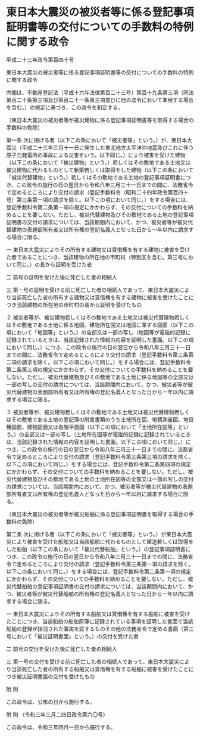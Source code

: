 # 東日本大震災の被災者等に係る登記事項証明書等の交付についての手数料の特例に関する政令

平成二十三年政令第百四十号

東日本大震災の被災者等に係る登記事項証明書等の交付についての手数料の特例に関する政令

内閣は、不動産登記法（平成十六年法律第百二十三号）第百十九条第三項（同法第百二十条第三項及び第百二十一条第三項並びに他の法令において準用する場合を含む。）の規定に基づき、この政令を制定する。

（東日本大震災の被災者等が被災建物に係る登記事項証明書等を取得する場合の手数料の免除）

第一条 次に掲げる者（以下この条において「被災者等」という。）が、東日本大震災（平成二十三年三月十一日に発生した東北地方太平洋沖地震及びこれに伴う原子力発電所の事故による災害をいう。以下同じ。）により被害を受けた建物（以下この条において「被災建物」という。）若しくはその敷地である土地又は被災建物に代わるものとして新築若しくは取得をした建物（以下この条において「被災代替建物」という。）若しくはその敷地である土地の登記事項証明書につき、この政令の施行の日の翌日から令和八年三月三十一日までの間に、法務省令で定めるところにより交付の請求（登記手数料令（昭和二十四年政令第百四十号）第三条第一項の請求を除く。以下この項において同じ。）をする場合には、登記手数料令第二条第一項の規定にかかわらず、その交付についての手数料を納めることを要しない。ただし、被災代替建物及びその敷地である土地の登記事項証明書の交付の請求については、当該期間内において、かつ、被災者等が被災代替建物の表題部所有者又は所有権の登記名義人となった日から一年以内に請求する場合に限る。

一 東日本大震災によりその所有する建物又は賃借権を有する建物に被害を受けた者であることにつき、当該建物の所在地の市町村（特別区を含む。第三号において同じ。）の長から証明を受けた者

二 前号の証明を受けた後に死亡した者の相続人

三 第一号の証明を受ける前に死亡した者の相続人であって、東日本大震災により当該死亡した者の所有する建物又は賃借権を有する建物に被害を受けたことにつき当該建物の所在地の市町村の長から証明を受けたもの

２ 被災者等が、被災建物若しくはその敷地である土地又は被災代替建物若しくはその敷地である土地に係る地図、建物所在図又は地図に準ずる図面（以下この項において「地図等」という。）の全部又は一部の写し（地図等が電磁的記録に記録されているときは、当該記録された情報の内容を証明した書面。以下この項において同じ。）につき、この政令の施行の日の翌日から令和八年三月三十一日までの間に、法務省令で定めるところにより交付の請求（登記手数料令第三条第二項の請求を除く。以下この項において同じ。）をする場合には、登記手数料令第二条第三項の規定にかかわらず、その交付についての手数料を納めることを要しない。ただし、被災代替建物及びその敷地である土地に係る地図等の全部又は一部の写しの交付の請求については、当該期間内において、かつ、被災者等が被災代替建物の表題部所有者又は所有権の登記名義人となった日から一年以内に請求する場合に限る。

３ 被災者等が、被災建物若しくはその敷地である土地又は被災代替建物若しくはその敷地である土地の登記簿の附属書類のうち土地所在図、地積測量図、地役権図面、建物図面又は各階平面図（以下この項において「土地所在図等」という。）の全部又は一部の写し（土地所在図等が電磁的記録に記録されているときは、当該記録された情報の内容を証明した書面。以下この項において同じ。）につき、この政令の施行の日の翌日から令和八年三月三十一日までの間に、法務省令で定めるところにより交付の請求（登記手数料令第三条第三項の請求を除く。以下この項において同じ。）をする場合には、登記手数料令第二条第四項の規定にかかわらず、その交付についての手数料を納めることを要しない。ただし、被災代替建物及びその敷地である土地の土地所在図等の全部又は一部の写しの交付の請求については、当該期間内において、かつ、被災者等が被災代替建物の表題部所有者又は所有権の登記名義人となった日から一年以内に請求する場合に限る。

（東日本大震災の被災者等が被災船舶に係る登記事項証明書を取得する場合の手数料の免除）

第二条 次に掲げる者（以下この条において「被災者等」という。）が東日本大震災により被害を受けた船舶又は当該船舶に代わるものとして建造若しくは取得をした船舶（以下この条において「被災代替船舶」という。）の登記事項証明書につき、この政令の施行の日の翌日から令和八年三月三十一日までの間に、法務省令で定めるところにより交付の請求（登記手数料令第三条第一項の請求を除く。以下この条において同じ。）をする場合には、登記手数料令第二条第一項の規定にかかわらず、その交付についての手数料を納めることを要しない。ただし、被災代替船舶の登記事項証明書の交付の請求については、当該期間内において、かつ、被災者等が被災代替船舶の所有権の登記名義人となった日から一年以内に請求する場合に限る。

一 東日本大震災によりその所有する船舶又は賃借権を有する船舶に被害を受けたことにつき、当該船舶の船舶原簿に記録されている事項を証明した書面で当該船舶の登録が抹消された事実を証するものその他の法務省令で定める書面（第三号において「被災証明書面」という。）の交付を受けた者

二 前号の交付を受けた後に死亡した者の相続人

三 第一号の交付を受ける前に死亡した者の相続人であって、東日本大震災により当該死亡した者の所有する船舶又は賃借権を有する船舶に被害を受けたことにつき被災証明書面の交付を受けたもの

附 則

この政令は、公布の日から施行する。

附 則 （令和三年三月二四日政令第六〇号）

この政令は、令和三年四月一日から施行する。
